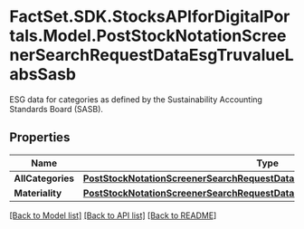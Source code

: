 # FactSet.SDK.StocksAPIforDigitalPortals.Model.PostStockNotationScreenerSearchRequestDataEsgTruvalueLabsSasb
ESG data for categories as defined by the Sustainability Accounting Standards Board (SASB).

## Properties

Name | Type | Description | Notes
------------ | ------------- | ------------- | -------------
**AllCategories** | [**PostStockNotationScreenerSearchRequestDataEsgTruvalueLabsSasbAllCategories**](PostStockNotationScreenerSearchRequestDataEsgTruvalueLabsSasbAllCategories.md) |  | [optional] 
**Materiality** | [**PostStockNotationScreenerSearchRequestDataEsgTruvalueLabsSasbMateriality**](PostStockNotationScreenerSearchRequestDataEsgTruvalueLabsSasbMateriality.md) |  | [optional] 

[[Back to Model list]](../README.md#documentation-for-models) [[Back to API list]](../README.md#documentation-for-api-endpoints) [[Back to README]](../README.md)

